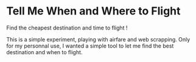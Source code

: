 Tell Me When and Where to Flight
=====================

Find the cheapest destination and time to flight !

This is a simple experiment, playing with airfare and web scrapping.
Only for my personnal use, I wanted a simple tool to let me find the best destination and when to flight.
